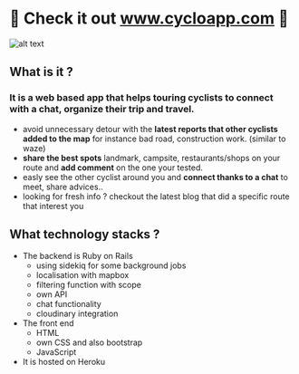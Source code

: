  # :mountain_bicyclist: Check it out www.cycloapp.com :mountain_bicyclist:


![alt text](https://res.cloudinary.com/dwkwy2q1n/image/upload/q_auto:best/ciclo_overview)


## What is it ?
### It is a web based app that helps touring cyclists to connect with a chat, organize their trip and travel.
- avoid unnecessary detour with the **latest reports that other cyclists added to the map** for instance bad road, construction work. (similar to waze)
- **share the best spots** landmark, campsite, restaurants/shops on your route and **add comment** on the one your tested.
- easly see the other cyclist around you and **connect thanks to a chat** to meet, share advices..
- looking for fresh info ? checkout the latest blog that did a specific route that interest you

## What technology stacks ?
- The backend is Ruby on Rails
  - using sidekiq for some background jobs
  - localisation with mapbox
  - filtering function with scope
  - own API
  - chat functionality
  - cloudinary integration
- The front end
  - HTML
  - own CSS and also bootstrap
  - JavaScript
- It is hosted on Heroku
